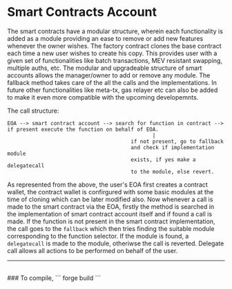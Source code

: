 # Smart Contracts Account

The smart contracts have a modular structure, wherein each functionality is added as a module providing an ease to remove or add new features whenever the owner wishes. The factory contract clones the base contract each time a new user wishes to create his copy. This provides user with a given set of functionalities like batch transactions, MEV resistant swapping, multiple auths, etc. The modular and upgradeable structure of smart accounts allows the manager/owner to add or remove any module. The fallback method takes care of the all the calls and the implementations.
In future other functionalities like meta-tx, gas relayer etc can also be added to make it even more compatible with the upcoming developemnts.

The call structure:

```
EOA --> smart contract account --> search for function in contract --> if present execute the function on behalf of EOA.
                                               |
                                        if not present, go to fallback
                                        and check if implementation module
                                        exists, if yes make a delegatecall
                                        to the module, else revert.
```

As represented from the above,
the user's EOA first creates a contract wallet, the contract wallet is confirgured with some basic modules at the time of cloning which can be later modified also. Now whenever a call is made to the smart contract via the EOA, firstly the method is searched in the implementation of smart contract account itself and if found a call is made. If the function is not present in the smart contract implementation, the call goes to the `fallback` which then tries finding the suitable module corresponding to the function selector. If the module is found, a `delegatecall` is made to the module, otheriwse the call is reverted. Delegate call allows all actions to be performed on behalf of the user.

___
<br>
### To compile,
```
forge build
```
